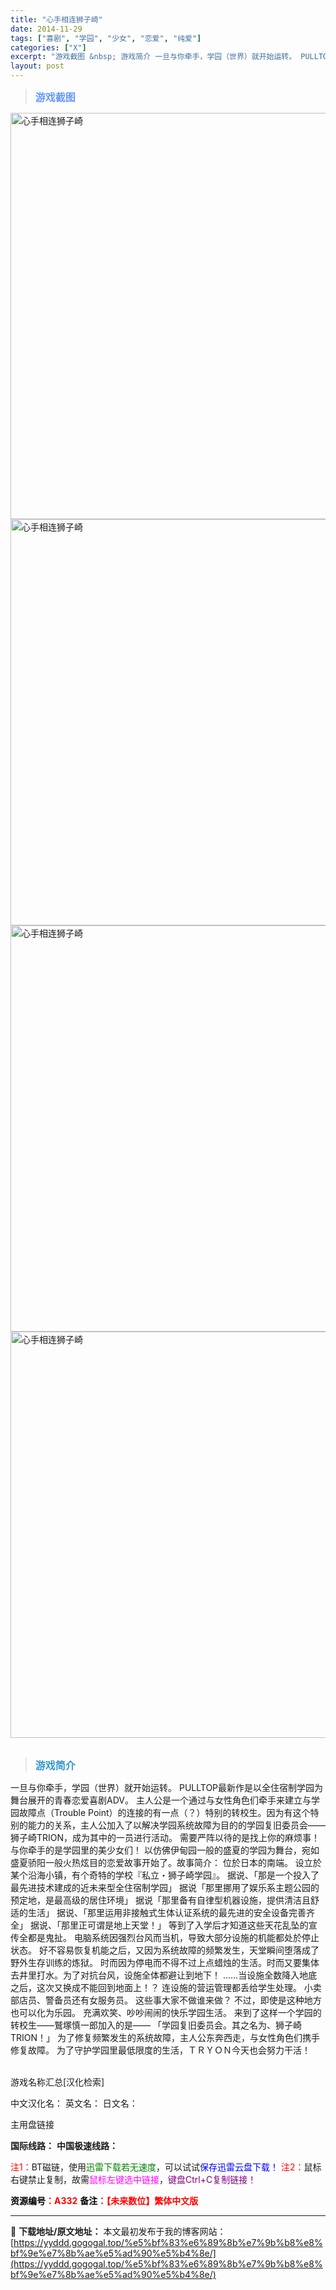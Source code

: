 ```yaml
---
title: "心手相连狮子崎"
date: 2014-11-29
tags: ["喜剧", "学园", "少女", "恋爱", "纯爱"]
categories: ["X"]
excerpt: "游戏截图 &nbsp; 游戏简介 一旦与你牵手，学园（世界）就开始运转。 PULLTOP最新作是以全住宿制学园为舞台展开的青春恋爱喜剧ADV。 主人公是一个通过与女性角色们牵手来建立与学园故障点（Trouble Point）的连接的有一点（？）特别的转校生。因为有这个特别的能力的关系，主人公加入了以&hellip;"
layout: post
---
```


<div>
<blockquote><b><span style="font-size: 12pt; color: #6699ff;">游戏截图</span></b></blockquote>
<div><img title="点击放大" src="https://yyddd.gogogal.top/wp-content/uploads/2025/04/20250430_68120073ca775.webp" alt="心手相连狮子崎" width="650" /></div>
<div><img title="点击放大" src="https://yyddd.gogogal.top/wp-content/uploads/2025/04/20250430_6812007702276.webp" alt="心手相连狮子崎" width="650" /></div>
<div><img title="点击放大" src="https://yyddd.gogogal.top/wp-content/uploads/2025/04/20250430_6812007864ccf.webp" alt="心手相连狮子崎" width="650" /></div>
<div><img title="点击放大" src="https://yyddd.gogogal.top/wp-content/uploads/2025/04/20250430_6812007aa0d31.webp" alt="心手相连狮子崎" width="650" /></div>
&nbsp;
<blockquote><b><span style="font-size: 12pt; color: #3399cc;">游戏简介</span></b></blockquote>
<div>一旦与你牵手，学园（世界）就开始运转。
PULLTOP最新作是以全住宿制学园为舞台展开的青春恋爱喜剧ADV。
主人公是一个通过与女性角色们牵手来建立与学园故障点（Trouble Point）的连接的有一点（？）特别的转校生。因为有这个特别的能力的关系，主人公加入了以解决学园系统故障为目的的学园复旧委员会——狮子崎TRION，成为其中的一员进行活动。
需要严阵以待的是找上你的麻烦事！与你牵手的是学园里的美少女们！
以仿佛伊甸园一般的盛夏的学园为舞台，宛如盛夏骄阳一般火热炫目的恋爱故事开始了。故事简介：
位於日本的南端。
设立於某个沿海小镇，有个奇特的学校『私立・狮子崎学园』。
据说、「那是一个投入了最先进技术建成的近未来型全住宿制学园」
据说「那里挪用了娱乐系主题公园的预定地，是最高级的居住环境」
据说「那里备有自律型机器设施，提供清洁且舒适的生活」
据说、「那里运用非接触式生体认证系统的最先进的安全设备完善齐全」
据说、「那里正可谓是地上天堂！」
等到了入学后才知道这些天花乱坠的宣传全都是鬼扯。
电脑系统因强烈台风而当机，导致大部分设施的机能都处於停止状态。
好不容易恢复机能之后，又因为系统故障的频繁发生，天堂瞬间堕落成了野外生存训练的炼狱。
时而因为停电而不得不过上点蜡烛的生活。时而又要集体去井里打水。为了对抗台风，设施全体都避让到地下！
……当设施全数降入地底之后，这次又换成不能回到地面上！？
连设施的营运管理都丢给学生处理。
小卖部店员、警备员还有女服务员。
这些事大家不做谁来做？
不过，即使是这种地方也可以化为乐园。
充满欢笑、吵吵闹闹的快乐学园生活。
来到了这样一个学园的转校生——鷲塚慎一郎加入的是——
「学园复旧委员会。其之名为、狮子崎TRION！」
为了修复频繁发生的系统故障，主人公东奔西走，与女性角色们携手修复故障。
为了守护学园里最低限度的生活，ＴＲＹＯＮ今天也会努力干活！

</div>
&nbsp;

游戏名称汇总[汉化检索]

中文汉化名：
英文名：
日文名：

</div>
<div class="panel panel-primary">
<div class="panel-heading">主用盘链接</div>
<div class="panel-body">

<b>国际线路：</b>
<b>中国极速线路：</b>


<span style="color: #ff0000;">注1：</span>BT磁链，使用<span style="color: #008000;">迅雷下载若无速度</span>，可以试试<span style="color: #0000ff;">保存迅雷云盘下载！</span>
<span style="color: #ff0000;">注2：</span>鼠标右键禁止复制，故需<span style="color: #ff00ff;">鼠标左键选中链接</span>，<span style="color: #800080;">键盘Ctrl+C复制链接！</span>

</div>
<div class="panel-footer"><span style="color: #ff0000;"><b><span style="color: #000000;">资源编号</span>：A332</b></span>
<span style="color: #ff0000;"><b><span style="color: #000000;">备注</span>：【未来数位】繁体中文版</b></span></div>
</div>

---
📖 **下载地址/原文地址：** 本文最初发布于我的博客网站：[https://yyddd.gogogal.top/%e5%bf%83%e6%89%8b%e7%9b%b8%e8%bf%9e%e7%8b%ae%e5%ad%90%e5%b4%8e/](https://yyddd.gogogal.top/%e5%bf%83%e6%89%8b%e7%9b%b8%e8%bf%9e%e7%8b%ae%e5%ad%90%e5%b4%8e/)
